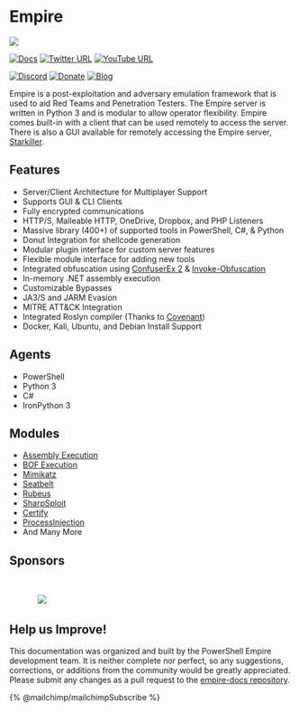 # Empire

![](https://user-images.githubusercontent.com/20302208/70022749-1ad2b080-154a-11ea-9d8c-1b42632fd9f9.jpg)

&#x20;                                          [![Docs](https://img.shields.io/badge/Wiki-Docs-green?style=plastic\&logo=wikipedia)](https://bc-security.gitbook.io/empire-wiki/) [![Twitter URL](https://img.shields.io/twitter/follow/BCSecurity1?style=plastic\&logo=twitter)](https://twitter.com/BCSecurity1) [![YouTube URL](https://img.shields.io/youtube/channel/views/UCIV4xSntF1h1bvFt8SUfzZg?style=plastic\&logo=youtube)](https://www.youtube.com/channel/UCIV4xSntF1h1bvFt8SUfzZg)

&#x20;                                          [![Discord](https://img.shields.io/discord/716165691383873536?style=plastic\&logo=discord)](https://discord.gg/P8PZPyf) [![Donate](https://img.shields.io/badge/Donate-Sponsor-blue?style=plastic\&logo=github)](https://github.com/sponsors/BC-SECURITY) [![Blog](https://img.shields.io/badge/Blog-Read%20me-orange?style=plastic\&logo=wordpress)](https://www.bc-security.org/blog)

Empire is a post-exploitation and adversary emulation framework that is used to aid Red Teams and Penetration Testers. The Empire server is written in Python 3 and is modular to allow operator flexibility. Empire comes built-in with a client that can be used remotely to access the server. There is also a GUI available for remotely accessing the Empire server, [Starkiller](https://github.com/BC-SECURITY/Starkiller).

## Features

* Server/Client Architecture for Multiplayer Support
* Supports GUI & CLI Clients
* Fully encrypted communications
* HTTP/S, Malleable HTTP, OneDrive, Dropbox, and PHP Listeners
* Massive library (400+) of supported tools in PowerShell, C#, & Python
* Donut Integration for shellcode generation
* Modular plugin interface for custom server features
* Flexible module interface for adding new tools
* Integrated obfuscation using [ConfuserEx 2](https://github.com/mkaring/ConfuserEx) & [Invoke-Obfuscation](https://github.com/danielbohannon/Invoke-Obfuscation)
* In-memory .NET assembly execution
* Customizable Bypasses
* JA3/S and JARM Evasion
* MITRE ATT\&CK Integration
* Integrated Roslyn compiler (Thanks to [Covenant](https://github.com/cobbr/Covenant))
* Docker, Kali, Ubuntu, and Debian Install Support

## Agents

* PowerShell
* Python 3
* C#
* IronPython 3

## Modules

* [Assembly Execution](https://github.com/BC-SECURITY/Empire/blob/master/empire/server/data/module\_source/code\_execution/Invoke-Assembly.ps1)
* [BOF Execution](https://github.com/airbus-cert/Invoke-Bof)
* [Mimikatz](https://github.com/gentilkiwi/mimikatz)
* [Seatbelt](https://github.com/GhostPack/Seatbelt)
* [Rubeus](https://github.com/GhostPack/Rubeus)
* [SharpSploit](https://github.com/cobbr/SharpSploit)
* [Certify](https://github.com/GhostPack/Certify)
* [ProcessInjection](https://github.com/3xpl01tc0d3r/ProcessInjection)
* And Many More

## Sponsors

&#x20;      [<img src="https://user-images.githubusercontent.com/20302208/185246508-56f4f574-5a06-4a2c-ac62-320922588dcf.png" alt="" data-size="original">](https://www.sans.org/cyber-security-courses/red-team-operations-adversary-emulation/)&#x20;

&#x20;     [![](https://user-images.githubusercontent.com/20302208/208271681-235c914b-5359-426e-8a3d-903bbd018847.png)](https://www.cybrary.it/)   &#x20;

## Help us Improve!

This documentation was organized and built by the PowerShell Empire development team. It is neither complete nor perfect, so any suggestions, corrections, or additions from the community would be greatly appreciated. Please submit any changes as a pull request to the [empire-docs repository](https://github.com/BC-SECURITY/empire-docs).

{% @mailchimp/mailchimpSubscribe %}
